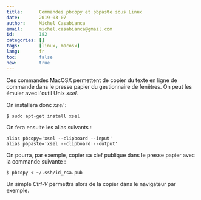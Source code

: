```yaml
---
title:      Commandes pbcopy et pbpaste sous Linux
date:       2019-03-07
author:     Michel Casabianca
email:      michel.casabianca@gmail.com
id:         182
categories: []
tags:       [linux, macosx]
lang:       fr
toc:        false
new:        true
---
```


Ces commandes MacOSX permettent de copier du texte en ligne de commande dans le presse papier du gestionnaire de fenêtres. On peut les émuler avec l'outil Unix *xsel*.

<!--more-->

On installera donc *xsel* :

    $ sudo apt-get install xsel

On fera ensuite les alias suivants :

    alias pbcopy='xsel --clipboard --input'
    alias pbpaste='xsel --clipboard --output'

On pourra, par exemple, copier sa clef publique dans le presse papier avec la commande suivante :

    $ pbcopy < ~/.ssh/id_rsa.pub

Un simple *Ctrl-V* permettra alors de la copier dans le navigateur par exemple.
